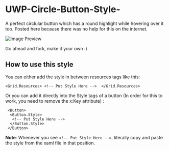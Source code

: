 # UWP-Circle-Button-Style-
A perfect circlular button which has a round highlight while hovering over it too. Posted here because there was no help for this on the internet.

![Image Preview](circleButtonGIF.gif "Preview")

Go ahead and fork, make it your own :)

<h2>How to use this style</h2>

You can either add the style in between resources tags like this: 
``` XAML
<Grid.Resources> <!-- Put Style Here -->  </Grid.Resources> 
```

Or you can add it directly into the Style tags of a button (In order for this to work, you need to remove the x:Key attribute) :
``` xaml
 <Button>
  <Button.Style>
   <!-- Put Style Here --> 
  </Button.Style>
 </Button>
 ```
 
 <b>Note</b>: Whenever you see `<!-- Put Style Here -->`, literally copy and paste the style from the xaml file in that position.
